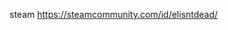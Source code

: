 steam https://steamcommunity.com/id/elisntdead/

<!---
elisntdead/elisntdead is a ✨ special ✨ repository because its `README.md` (this file) appears on your GitHub profile.
You can click the Preview link to take a look at your changes.
--->
